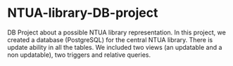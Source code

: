 # NTUA-library-DB-project
DB Project about a possible NTUA library representation.
In this project, we created a database (PostgreSQL) for the central NTUA library. There is update ability in all the tables. We included two views (an updatable and a non updatable), two triggers and relative queries.
